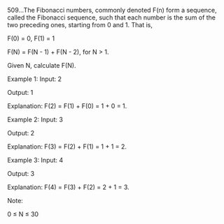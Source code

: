 509...The Fibonacci numbers, commonly denoted F(n) form a sequence, called the Fibonacci sequence, such that each number is the sum of the two preceding ones, starting from 0 and 1. That is,

F(0) = 0,   F(1) = 1

F(N) = F(N - 1) + F(N - 2), for N > 1.

Given N, calculate F(N).


 

Example 1:
Input:    2

Output:   1

Explanation: F(2) = F(1) + F(0) = 1 + 0 = 1.

Example 2:
Input: 3

Output: 2

Explanation: F(3) = F(2) + F(1) = 1 + 1 = 2.

Example 3:
Input: 4

Output: 3

Explanation: F(4) = F(3) + F(2) = 2 + 1 = 3.
 

Note:

0 ≤ N ≤ 30
